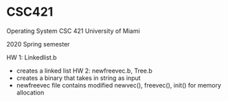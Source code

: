 # CSC421
Operating System CSC 421 University of Miami


2020 Spring semester

HW 1: Linkedlist.b 
  - creates a linked list 
HW 2: newfreevec.b, Tree.b
  - creates a binary that takes in string as input
  - newfreevec file contains modified newvec(), freevec(), init() for memory allocation
  

